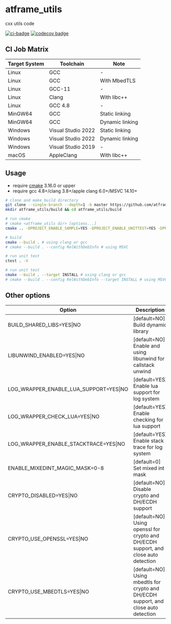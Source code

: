 # atframe_utils

cxx utils code

[![ci-badge]][ci-link] [![codecov badge]][codecov status]

[ci-badge]: https://github.com/atframework/atframe_utils/actions/workflows/main.yml/badge.svg "Github action build status"
[ci-link]:  https://github.com/atframework/atframe_utils/actions/workflows/main.yml "Github action build status"
[codecov badge]: https://codecov.io/gh/atframework/atframe_utils/branch/main/graph/badge.svg
[codecov status]: https://codecov.io/gh/atframework/atframe_utils

## CI Job Matrix

| Target System | Toolchain          | Note                  |
| ------------- | ------------------ | --------------------- |
| Linux         | GCC                | -                     |
| Linux         | GCC                | With MbedTLS          |
| Linux         | GCC-11             | -                     |
| Linux         | Clang              | With libc++           |
| Linux         | GCC 4.8            | -                     |
| MinGW64       | GCC                | Static linking        |
| MinGW64       | GCC                | Dynamic linking       |
| Windows       | Visual Studio 2022 | Static linking        |
| Windows       | Visual Studio 2022 | Dynamic linking       |
| Windows       | Visual Studio 2019 | -                     |
| macOS         | AppleClang         | With libc++           |

## Usage

+ require [cmake][cmake] 3.16.0 or upper
+ require gcc 4.8+/clang 3.8+/apple clang 6.0+/MSVC 14.10+

~~~~~~~~~~bash
# clone and make build directory
git clone --single-branch --depth=1 -b master https://github.com/atframework/atframe_utils.git
mkdir atframe_utils/build && cd atframe_utils/build

# run cmake
# cmake <atframe_utils dir> [options...]
cmake .. -DPROJECT_ENABLE_SAMPLE=YES -DPROJECT_ENABLE_UNITTEST=YES -DPROJECT_ENABLE_TOOLS=ON #  -DCMAKE_INSTALL_PREFIX=<install prefix>

# build
cmake --build . # using clang or gcc
# cmake --build . --config RelWithDebInfo # using MSVC

# run unit test
ctest . -V

# run unit test
cmake --build . --target INSTALL # using clang or gcc
# cmake --build . --config RelWithDebInfo --target INSTALL # using MSVC
~~~~~~~~~~

## Other options

| Option                                     | Description                                                                         |
| ------------------------------------------ | ----------------------------------------------------------------------------------- |
| BUILD\_SHARED\_LIBS=YES\|NO                | [default=NO] Build dynamic library                                                  |
| LIBUNWIND\_ENABLED=YES\|NO                 | [default=NO] Enable and using libunwind for callstack unwind                        |
| LOG\_WRAPPER\_ENABLE\_LUA\_SUPPORT=YES\|NO | [default=YES] Enable lua support for log system                                     |
| LOG\_WRAPPER\_CHECK\_LUA=YES\|NO           | [default=YES] Enable checking for lua support                                       |
| LOG\_WRAPPER\_ENABLE\_STACKTRACE=YES\|NO   | [default=YES] Enable stack trace for log system                                     |
| ENABLE\_MIXEDINT\_MAGIC\_MASK=0-8          | [default=0] Set mixed int mask                                                      |
| CRYPTO\_DISABLED=YES\|NO                   | [default=NO] Disable crypto and DH/ECDH support                                     |
| CRYPTO\_USE\_OPENSSL=YES\|NO               | [default=NO] Using openssl for crypto and DH/ECDH support, and close auto detection |
| CRYPTO\_USE\_MBEDTLS=YES\|NO               | [default=NO] Using mbedtls for crypto and DH/ECDH support, and close auto detection |

[cmake]: https://cmake.org/

